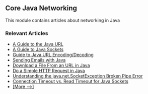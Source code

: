 ## Core Java Networking

This module contains articles about networking in Java

### Relevant Articles

- [A Guide to the Java URL](http://www.baeldung.com/java-url)
- [A Guide to Java Sockets](http://www.baeldung.com/a-guide-to-java-sockets)
- [Guide to Java URL Encoding/Decoding](http://www.baeldung.com/java-url-encoding-decoding)
- [Sending Emails with Java](https://www.baeldung.com/java-email)
- [Download a File From an URL in Java](https://www.baeldung.com/java-download-file)
- [Do a Simple HTTP Request in Java](https://www.baeldung.com/java-http-request)
- [Understanding the java.net.SocketException Broken Pipe Error](https://www.baeldung.com/java-socketexception-broken-pipe-error)
- [Connection Timeout vs. Read Timeout for Java Sockets](https://www.baeldung.com/java-socket-connection-read-timeout)
- [[More -->]](/core-java-modules/core-java-networking-2)
